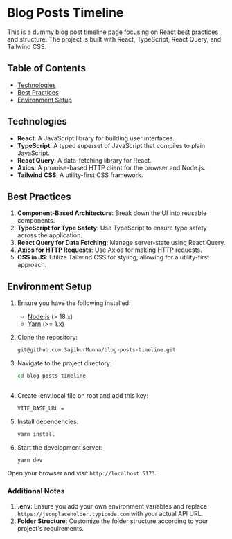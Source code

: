  # Blog Posts Timeline

This is a dummy blog post timeline page focusing on React best practices and structure. The project is built with React, TypeScript, React Query, and Tailwind CSS.

## Table of Contents

- [Technologies](#technologies)
- [Best Practices](#best-practices)
- [Environment Setup](#environment-setup)
 
## Technologies

- **React**: A JavaScript library for building user interfaces.
- **TypeScript**: A typed superset of JavaScript that compiles to plain JavaScript.
- **React Query**: A data-fetching library for React.
- **Axios**: A promise-based HTTP client for the browser and Node.js.
- **Tailwind CSS**: A utility-first CSS framework.

## Best Practices

1. **Component-Based Architecture**: Break down the UI into reusable components.
2. **TypeScript for Type Safety**: Use TypeScript to ensure type safety across the application.
3. **React Query for Data Fetching**: Manage server-state using React Query.
4. **Axios for HTTP Requests**: Use Axios for making HTTP requests.
5. **CSS in JS**: Utilize Tailwind CSS for styling, allowing for a utility-first approach.
 

## Environment Setup

1. Ensure you have the following installed:
   - [Node.js](https://nodejs.org/) (> 18.x)
   - [Yarn](https://classic.yarnpkg.com/en/docs/install) (>= 1.x)

2. Clone the repository:
   ```sh
   git@github.com:SajiburMunna/blog-posts-timeline.git

 3. Navigate to the project directory:
    ```sh
    cd blog-posts-timeline
   
4. Create .env.local file on root and add this key:
   ```sh
   VITE_BASE_URL = 
5. Install dependencies:
   ```sh
   yarn install
6. Start the development server:
   ```sh
   yarn dev
Open your browser and visit `http://localhost:5173`.

### Additional Notes

1. **.env**: Ensure you add your own environment variables and replace `https://jsonplaceholder.typicode.com` with your actual API URL.
2. **Folder Structure**: Customize the folder structure according to your project's requirements.


